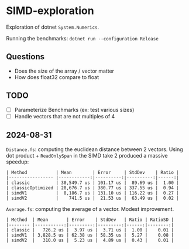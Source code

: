 # SIMD-exploration

Exploration of dotnet `System.Numerics`.

Running the benchmarks: `dotnet run --configuration Release`

## Questions

- Does the size of the array / vector matter
- How does float32 compare to float

## TODO

- [ ] Parameterize Benchmarks (ex: test various sizes)
- [ ] Handle vectors that are not multiples of 4

## 2024-08-31

`Distance.fs`: computing the euclidean distance between 2 vectors. Using dot 
product + `ReadOnlySpan` in the SIMD take 2 produced a massive speedup:  

```
| Method           | Mean        | Error     | StdDev    | Ratio |
|----------------- |------------:|----------:|----------:|------:|
| classic          | 30,549.7 us | 101.17 us |  89.69 us |  1.00 |
| classicOptimized | 28,676.7 us | 380.77 us | 337.55 us |  0.94 |
| simdV1           |  8,186.7 us | 131.10 us | 116.22 us |  0.27 |
| simdV2           |    741.5 us |  21.53 us |  63.49 us |  0.02 |
```

`Average.fs`: computing the average of a vector. Modest improvement.

```
| Method  | Mean       | Error    | StdDev   | Ratio | RatioSD |
|-------- |-----------:|---------:|---------:|------:|--------:|
| classic |   726.2 us |  3.97 us |  3.71 us |  1.00 |    0.01 |
| simdV1  | 3,828.5 us | 62.38 us | 58.35 us |  5.27 |    0.08 |
| simdV2  |   310.0 us |  5.23 us |  4.89 us |  0.43 |    0.01 |
```